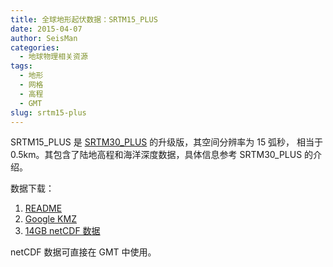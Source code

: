 ```yaml
---
title: 全球地形起伏数据：SRTM15_PLUS
date: 2015-04-07
author: SeisMan
categories:
  - 地球物理相关资源
tags:
  - 地形
  - 网格
  - 高程
  - GMT
slug: srtm15-plus
---
```


SRTM15\_PLUS 是 [SRTM30\_PLUS](/srtm30-plus.html) 的升级版，其空间分辨率为 15 弧秒，
相当于 0.5km。其包含了陆地高程和海洋深度数据，具体信息参考 SRTM30\_PLUS 的介绍。

数据下载：

1.  [README](ftp://topex.ucsd.edu/pub/srtm15_plus/README.V1.txt)
2.  [Google KMZ](ftp://topex.ucsd.edu/pub/srtm15_plus/SRTM15.kmz)
3.  [14GB netCDF 数据](ftp://topex.ucsd.edu/pub/srtm15_plus/topo15.grd)

netCDF 数据可直接在 GMT 中使用。
